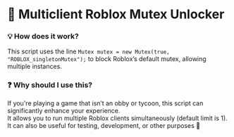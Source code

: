 # 🚀 Multiclient Roblox Mutex Unlocker

### 💡 How does it work?  
This script uses the line `Mutex mutex = new Mutex(true, "ROBLOX_singletonMutex");` to block Roblox’s default mutex, allowing multiple instances.

### ❓ Why should I use this?  
If you're playing a game that isn’t an obby or tycoon, this script can significantly enhance your experience.  
It allows you to run multiple Roblox clients simultaneously (default limit is 1).<br>
It can also be useful for testing, development, or other purposes 🫣
